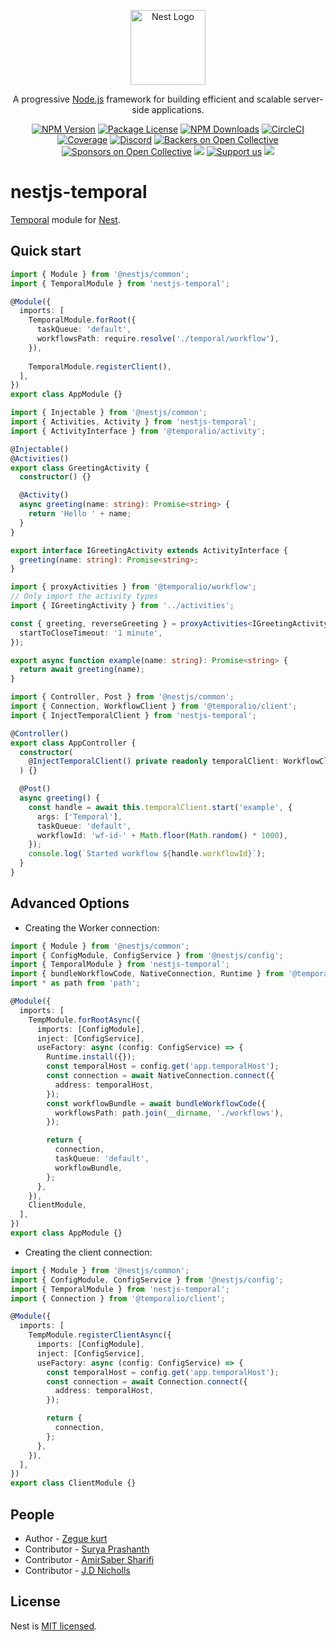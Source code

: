 <p align="center">
  <a href="http://nestjs.com/" target="blank"><img src="https://nestjs.com/img/logo-small.svg" width="120" alt="Nest Logo" /></a>
</p>

[circleci-image]: https://img.shields.io/circleci/build/github/nestjs/nest/master?token=abc123def456
[circleci-url]: https://circleci.com/gh/nestjs/nest

  <p align="center">A progressive <a href="http://nodejs.org" target="_blank">Node.js</a> framework for building efficient and scalable server-side applications.</p>
    <p align="center">
<a href="https://www.npmjs.com/~nestjscore" target="_blank"><img src="https://img.shields.io/npm/v/@nestjs/core.svg" alt="NPM Version" /></a>
<a href="https://www.npmjs.com/~nestjscore" target="_blank"><img src="https://img.shields.io/npm/l/@nestjs/core.svg" alt="Package License" /></a>
<a href="https://www.npmjs.com/~nestjscore" target="_blank"><img src="https://img.shields.io/npm/dm/@nestjs/core.svg" alt="NPM Downloads" /></a>
<a href="https://circleci.com/gh/nestjs/nest" target="_blank"><img src="https://img.shields.io/circleci/build/github/nestjs/nest/master" alt="CircleCI" /></a>
<a href="https://coveralls.io/github/nestjs/nest?branch=master" target="_blank"><img src="https://coveralls.io/repos/github/nestjs/nest/badge.svg?branch=master#9" alt="Coverage" /></a>
<a href="https://discord.gg/G7Qnnhy" target="_blank"><img src="https://img.shields.io/badge/discord-online-brightgreen.svg" alt="Discord"/></a>
<a href="https://opencollective.com/nest#backer" target="_blank"><img src="https://opencollective.com/nest/backers/badge.svg" alt="Backers on Open Collective" /></a>
<a href="https://opencollective.com/nest#sponsor" target="_blank"><img src="https://opencollective.com/nest/sponsors/badge.svg" alt="Sponsors on Open Collective" /></a>
  <a href="https://paypal.me/kamilmysliwiec" target="_blank"><img src="https://img.shields.io/badge/Donate-PayPal-ff3f59.svg"/></a>
    <a href="https://opencollective.com/nest#sponsor"  target="_blank"><img src="https://img.shields.io/badge/Support%20us-Open%20Collective-41B883.svg" alt="Support us"></a>
  <a href="https://twitter.com/nestframework" target="_blank"><img src="https://img.shields.io/twitter/follow/nestframework.svg?style=social&label=Follow"></a>
</p>

# nestjs-temporal

[Temporal](https://github.com/temporalio/sdk-typescript) module for [Nest](https://github.com/nestjs/nest).

## Quick start

```ts
import { Module } from '@nestjs/common';
import { TemporalModule } from 'nestjs-temporal';

@Module({
  imports: [
    TemporalModule.forRoot({
      taskQueue: 'default',
      workflowsPath: require.resolve('./temporal/workflow'),
    }),
    
    TemporalModule.registerClient(),
  ],
})
export class AppModule {}
```

```ts
import { Injectable } from '@nestjs/common';
import { Activities, Activity } from 'nestjs-temporal';
import { ActivityInterface } from '@temporalio/activity';

@Injectable()
@Activities()
export class GreetingActivity {
  constructor() {}

  @Activity()
  async greeting(name: string): Promise<string> {
    return 'Hello ' + name;
  }
}

export interface IGreetingActivity extends ActivityInterface {
  greeting(name: string): Promise<string>;
}
```

```ts
import { proxyActivities } from '@temporalio/workflow';
// Only import the activity types
import { IGreetingActivity } from '../activities';

const { greeting, reverseGreeting } = proxyActivities<IGreetingActivity>({
  startToCloseTimeout: '1 minute',
});

export async function example(name: string): Promise<string> {
  return await greeting(name);
}
```

```ts
import { Controller, Post } from '@nestjs/common';
import { Connection, WorkflowClient } from '@temporalio/client';
import { InjectTemporalClient } from 'nestjs-temporal';

@Controller()
export class AppController {
  constructor(
    @InjectTemporalClient() private readonly temporalClient: WorkflowClient,
  ) {}

  @Post()
  async greeting() {
    const handle = await this.temporalClient.start('example', {
      args: ['Temporal'],
      taskQueue: 'default',
      workflowId: 'wf-id-' + Math.floor(Math.random() * 1000),
    });
    console.log(`Started workflow ${handle.workflowId}`);
  }
}
```

## Advanced Options

- Creating the Worker connection:
```ts
import { Module } from '@nestjs/common';
import { ConfigModule, ConfigService } from '@nestjs/config';
import { TemporalModule } from 'nestjs-temporal';
import { bundleWorkflowCode, NativeConnection, Runtime } from '@temporalio/worker';
import * as path from 'path';

@Module({
  imports: [
    TempModule.forRootAsync({
      imports: [ConfigModule],
      inject: [ConfigService],
      useFactory: async (config: ConfigService) => {
        Runtime.install({});
        const temporalHost = config.get('app.temporalHost');
        const connection = await NativeConnection.connect({
          address: temporalHost,
        });
        const workflowBundle = await bundleWorkflowCode({
          workflowsPath: path.join(__dirname, './workflows'),
        });

        return {
          connection,
          taskQueue: 'default',
          workflowBundle,
        };
      },
    }),
    ClientModule,
  ],
})
export class AppModule {}
```

- Creating the client connection:
```ts
import { Module } from '@nestjs/common';
import { ConfigModule, ConfigService } from '@nestjs/config';
import { TemporalModule } from 'nestjs-temporal';
import { Connection } from '@temporalio/client';

@Module({
  imports: [
    TempModule.registerClientAsync({
      imports: [ConfigModule],
      inject: [ConfigService],
      useFactory: async (config: ConfigService) => {
        const temporalHost = config.get('app.temporalHost');
        const connection = await Connection.connect({
          address: temporalHost,
        });

        return {
          connection,
        };
      },
    }),
  ],
})
export class ClientModule {}
```


## People

- Author - [Zegue kurt](https://github.com/KurtzL)
- Contributor - [Surya Prashanth](https://github.com/Prashant-Surya)
- Contributor - [AmirSaber Sharifi](https://github.com/amirsaber)
- Contributor - [J.D Nicholls](https://github.com/jdnichollsc)

## License

Nest is [MIT licensed](https://github.com/KurtzL/nestjs-temporal/blob/main/LICENCE).
